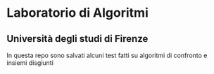 # Laboratorio di Algoritmi
## Università degli studi di Firenze

In questa repo sono salvati alcuni test fatti su algoritmi di confronto e insiemi disgiunti